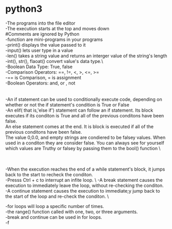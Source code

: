 # python3
-The programs into the file editor\
-The execution starts at the top and moves down\
#Comments are ignored by Python\
-function are mini-programs in your programs\
-print() displays the value passed to it\
-input() lets user type in a value\
-len() takes a string value and returns an interger value of the string's length\
-int(), str(), flaoat() convert value's data type.\		
-Boolean Data Type: True, false\
-Comparison Operators: ==, !=, <, >, <=, >=\
-== is Comparison, = is assignment\
-Boolean Operators: and, or , not\
\
\
-An if statement can be used to conditionally execute code, depending on whether or not the if statement's condition is True or False\
-An elif( that is,'else if') statement can follow an if statement. Its block executes if its conditon is True and all of the previous conditons have been false. \
An else statement comes at the end. It is block is executed if all of the previous conditons have been false.\
The value 0,0.0, and empty strings are condiered to be falsey values. When used in a conditon they are consider false. You can always see for yourself which values are Truthy or falsey by passing them to the bool() function \

\
\
-When the execution reaches the end of a while statement's block, it jumps back to the start to recheck the conditon. \
-Presss Ctrl + c to interrupt an infite loop. \ 
-A break statement causes the execution to immediately leave the loop, without re-checking the conditon. \
-A continue statement causes the execution to immediate;y jump back to the start of the loop and re-check the conditon. \

-for loops will loop a specific number of times.\
-the range() function called with one, two, or three arguments.\
-break and continue can be used in for loops.\
-f
